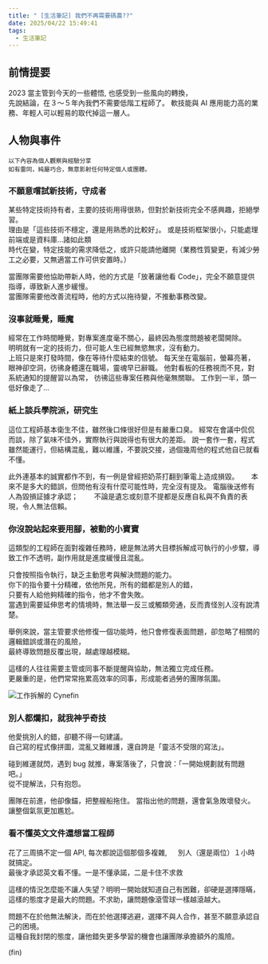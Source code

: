 ```yaml
---
title: " [生活筆記] 我們不再需要碼農??"
date: 2025/04/22 15:49:41
tags:
  - 生活筆記
---
```



## 前情提要

2023 當主管到今天的一些體悟, 也感受到一些風向的轉換，  
先說結論，在３～５年內我們不需要低階工程師了。
軟技能與 AI 應用能力高的業務、年輕人可以輕易的取代掉這一層人。

## 人物與事件

`以下內容為個人觀察與經驗分享`  
`如有雷同，純屬巧合，無意影射任何特定個人或團體。`

### 不願意嚐試新技術，守成者

某些特定技術持有者，主要的技術用得很熟，但對於新技術完全不感興趣，拒絕學習。  
理由是「這些技術不穩定，還是用熟悉的比較好」。
或是技術框架很小，只能處理前端或是資料庫…諸如此類  
時代在變，特定技能的需求降低之，或許只能請他離開（業務性質變更，有減少勞工之必要，又無適當工作可供安置時。）

當團隊需要他協助帶新人時，他的方式是「放著讓他看 Code」，完全不願意提供指導，導致新人進步緩慢。  
當團隊需要他改善流程時，他的方式以拖待變，不推動事務改變。

### 沒事就睡覺，睡魔

經常在工作時間睡覺，對專案進度毫不關心，最終因為態度問題被老闆開除。  
明明就有一定的技術力，但可能人生已經無慾無求，沒有動力。  
上班只是來打發時間，像在等待什麼結束的信號。
每天坐在電腦前，螢幕亮著，眼神卻空洞，彷彿身體還在職場，靈魂早已辭職。
他對看板的任務視而不見，對系統通知的提醒習以為常，
彷彿這些專案任務與他毫無關聯。
工作到一半，頭一低好像走了…

### 紙上談兵學院派，研究生

這位工程師基本衛生不佳，雖然後口條很好但是有嚴重口臭。
經常在會議中侃侃而談，除了氣味不佳外，實際執行與說得也有很大的差距。
說一套作一套，程式雖然能運行，但結構混亂，難以維護，不要說交接，過個幾周他的程式他自已就看不懂。　　

此外連基本的誠實都作不到，有一例是曾經把奶茶打翻到筆電上造成損毀。　　
本來不是多大的錯誤，但問他有沒有什麼可能性時，完全沒有提及。
電腦後送修有人為毀損証據才承認；　　
不論是遺忘或刻意不提都是反應自私與不負責的表現，令人無法信賴。

### 你沒說站起來要用腳，被動的小寶寶

這類型的工程師在面對複雜任務時，總是無法將大目標拆解成可執行的小步驟，導致工作不透明，副作用就是進度緩慢且混亂。  

只會按照指令執行，缺乏主動思考與解決問題的能力。  
你下的指令要十分精確，依他所見，所有的錯都是別人的錯，  
只要有人給他夠精確的指令，他才不會失敗。  
當遇到需要延伸思考的情境時，無法舉一反三或觸類旁通，反而責怪別人沒有說清楚。  

舉例來說，當主管要求他修復一個功能時，他只會修復表面問題，卻忽略了相關的邏輯錯誤或潛在的風險，  
最終導致問題反覆出現，越處理越模糊。

這樣的人往往需要主管或同事不斷提醒與協助，無法獨立完成任務。  
更嚴重的是，他們常常拖累高效率的同事，形成能者過勞的團隊氛圍。  

![工作拆解的 Cynefin](/images/2025/cynefin.png)

### 別人都爛扣，就我神乎奇技

他愛挑別人的錯，卻聽不得一句建議。  
自己寫的程式像拼圖，混亂又難維護，還自誇是「靈活不受限的寫法」。  

碰到維運就閃，遇到 bug 就推，專案落後了，只會說：「一開始規劃就有問題吧。」  
從不提解法，只有抱怨。  

團隊在前進，他卻像錨，把整艘船拖住。
當指出他的問題，還會氣急敗壞發火。讓整個氣氛更加尷尬。

### 看不懂英文文件還想當工程師

花了三周搞不定一個 API, 每次都說這個那個多複雜, 　
別人（還是兩位）１小時就搞定。  
最後才承認英文看不懂。一是不懂承諾，二是卡住不求救  

這樣的情況怎麼能不讓人失望？明明一開始就知道自己有困難，卻硬是選擇隱瞞，  
這樣的態度才是最大的問題。不求助，讓問題像滾雪球一樣越滾越大。  

問題不在於他無法解決，而在於他選擇逃避，選擇不與人合作，甚至不願意承認自己的困境。  
這種自我封閉的態度，讓他錯失更多學習的機會也讓團隊承擔額外的風險。  

(fin)

